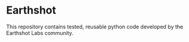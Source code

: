 # Earthshot

This repository contains tested, reusable python code developed by the Earthshot Labs community.
